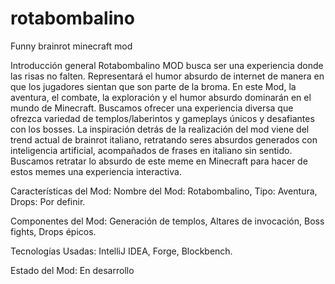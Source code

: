 # rotabombalino
Funny brainrot minecraft mod

Introducción general
Rotabombalino MOD busca ser una experiencia donde las risas no falten. Representará el humor absurdo de internet de manera en que los jugadores sientan que son parte de la broma.
En este Mod, la aventura, el combate, la exploración y el humor absurdo dominarán en el mundo de Minecraft. Buscamos ofrecer una experiencia diversa que ofrezca variedad de templos/laberintos y gameplays únicos y desafiantes con los bosses.
La inspiración detrás de la realización del mod viene del trend actual de brainrot italiano, retratando seres absurdos generados con inteligencia artificial, acompañados de frases en italiano sin sentido. Buscamos retratar lo absurdo de este meme en Minecraft para hacer de estos memes una experiencia interactiva.

Características del Mod:
Nombre del Mod: Rotabombalino,
Tipo: Aventura,
Drops: Por definir.

Componentes del Mod:
Generación de templos,
Altares de invocación,
Boss fights,
Drops épicos.

Tecnologías Usadas:
IntelliJ IDEA, Forge, Blockbench.

Estado del Mod:
En desarrollo
